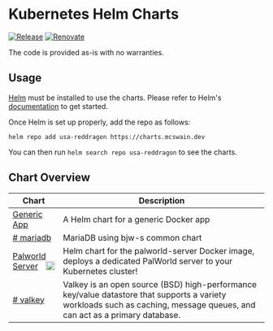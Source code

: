 # Kubernetes Helm Charts

[![Release](https://github.com/USA-RedDragon/helm-charts/actions/workflows/release.yaml/badge.svg)](https://github.com/USA-RedDragon/helm-charts/actions/workflows/release.yaml)
[![Renovate](https://img.shields.io/badge/Renovate-enabled-brightgreen?logo=renovatebot&logoColor=1DDEDD)](https://renovatebot.com)

The code is provided as-is with no warranties.

## Usage

[Helm](https://helm.sh) must be installed to use the charts.
Please refer to Helm's [documentation](https://helm.sh/docs/) to get started.

Once Helm is set up properly, add the repo as follows:

```console
helm repo add usa-reddragon https://charts.mcswain.dev
```

You can then run `helm search repo usa-reddragon` to see the charts.

## Chart Overview

| Chart | Description |
| ----- | ----------- |
| [Generic App ](charts/app/) | A Helm chart for a generic Docker app |
| [# mariadb ](charts/mariadb/) | MariaDB using bjw-s common chart |
| [Palworld Server <img src='https://tech.palworldgame.com/img/logo.jpg' alt='palworld icon' width='18px' align='right' loading='lazy'>](charts/palworld/) | Helm chart for the palworld-server Docker image, deploys a dedicated PalWorld server to your Kubernetes cluster! |
| [# valkey ](charts/valkey/) | Valkey is an open source (BSD) high-performance key/value datastore that supports a variety workloads such as caching, message queues, and can act as a primary database. |
